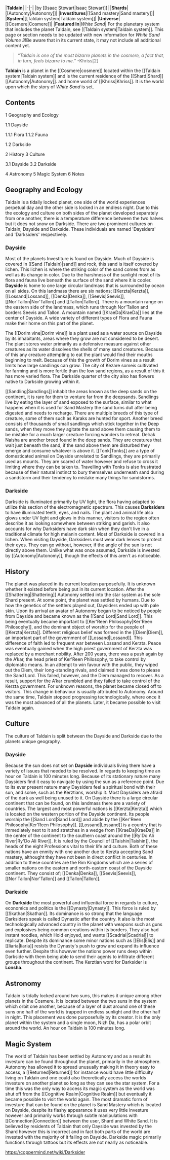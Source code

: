 |**Taldain**|
|-|-|
|by [[Isaac Stewart\|Isaac Stewart]]|
|**Shards**|[[Autonomy\|Autonomy]]|
|**Investitures**|[[Sand mastery\|Sand mastery]]|
|**System**|[[Taldain system\|Taldain system]]|
|**Universe**|[[Cosmere\|Cosmere]]|
|**Featured In**|*White Sand*|
For the planetary system that includes the planet Taldain, see [[Taldain system\|Taldain system]].
This page or section needs to be updated with new information for *White Sand Volume 3*!Be aware that in its current state, it may not include all additional content yet.

>“*Taldain is one of the most bizarre planets in the cosmere, a fact that, in turn, feels bizarre to me.*”
\-Khriss[2]


**Taldain** is a planet in the [[Cosmere\|cosmere]] located within the [[Taldain system\|Taldain system]] and is the current residence of the [[Shard\|Shard]] [[Autonomy\|Autonomy]]. and home world of [[Khriss\|Khriss]]. It is the world upon which the story of *White Sand* is set.

## Contents

1 Geography and Ecology

1.1 Dayside

1.1.1 Flora
1.1.2 Fauna


1.2 Darkside


2 History
3 Culture

3.1 Dayside
3.2 Darkside


4 Astronomy
5 Magic System
6 Notes


## Geography and Ecology
Taldain is a tidally locked planet, one side of the world experiences perpetual day and the other side is locked in an endless night. Due to this the ecology and culture on both sides of the planet developed separately from one another, there is a temperature difference between the two halves but it does not snow on Darkside. There are two prominent cultures on Taldain; Dayside and Darkside. These individuals are named 'Daysiders' and 'Darksiders' respectively.

### Dayside
Most of the planets Investiture is found on Dayside. Much of Dayside is covered in [[Sand (Taldain)\|sand]] and rock, this sand is itself covered by lichen. This lichen is where the striking color of the sand comes from as well as its change in color. Due to the harshness of the sunlight most of its flora and fauna live beneath the surface of the sand where it is cooler.
**Dayside** is home to one large circular landmass that is surrounded by ocean on all sides. On this landmass there are six nations; [[Kerzta\|Kerzta]], [[Lossand\|Lossand]], [[Denka\|Denka]], [[Seevis\|Seevis]], [[Nor'Tallon\|Nor'Tallon]] and [[Tallon\|Tallon]]. There is a mountain range on the eastern side of the landmass, which runs through Nor'Tallon and borders Seevis and Tallon. A mountain named [[KraeDa\|KraeDa]] lies at the center of Dayside. A wide variety of different types of Flora and Fauna make their home on this part of the planet.


The [[Dorim vine\|Dorim vine]] is a plant used as a water source on Dayside by its inhabitants, areas where they grow are not considered to be desert. The plant stores water primarily as a defensive measure against other creatures as its water dissolves the shells of many sand creatures. Because of this any creature attempting to eat the plant would find their mouths beginning to melt. Because of this the growth of Dorim vines as a result limits how large sandlings can grow.
The city of Kezare someis cultivated for farming and is more fertile than the low sand regions, as a result of this it has more varied flora. The Darkside quarter of the city also has flowers native to Darkside growing within it.


[[Sandling\|Sandlings]] inhabit the areas known as the deep sands on the continent, it is rare for them to venture far from the deepsands. Sandlings live by eating the layer of sand exposed to the surface, similar to what happens when it is used for Sand Mastery the sand turns dull after being digested and needs to recharge.
There are multiple breeds of this type of creature, some of them such as Karaks are hunted for sport. Another breed consists of thousands of small sandlings which stick together in the Deep sands, when they move they agitate the sand above them causing them to be mistake for a much larger creature forcing wanders to retreat. Delrak Naisha are another breed found in the deep sands. They are creatures that wait just beneath the sand, if the sand above them are disturbed they emerge and consume whatever is above it.
[[Tonk\|Tonks]] are a type of domesticated animal on Dayside unrelated to Sandlings, they are primarily used as mounts. They are scared of water however and refuse to cross it limiting where they can be taken to. Travelling with Tonks is also frustrated because of their natural instinct to bury themselves underneath sand during a sandstorm and their tendency to mistake many things for sandstorms.

### Darkside
Darkside is illuminated primarily by UV light, the flora having adapted to utilize this section of the electromagnetic spectrum. This causes **Darksiders** to have illuminated teeth, eyes, and nails. The plant and animal life also glows under UV light and glows in this manner, visitors to the region often describe it as looking somewhere between striking and garish. It also accounts for why Darksiders have dark skin when they don't live in a traditional climate for high melanin content. Most of Darkside is covered in a lichen. When visiting Dayside, Darksiders must wear dark lenses to protect their eyes. They can go without, however, if the angle of the sun is not directly above them. 
Unlike what was once assumed, Darkside is invested by [[Autonomy\|Autonomy]], though the effects of this aren't as noticeable.

## History
The planet was placed in its current location purposefully. It is unknown whether it existed before being put in its current location. After the [[Shattering\|Shattering]] Autonomy settled into the star system as the sole Shard present. At some point, the planet was settled by humans. Due to how the genetics of the settlers played out, Daysiders ended up with pale skin.
Upon its arrival an avatar of Autonomy began to be noticed by people from Dayside and became known as the [[Sand Lord\|Sand Lord]]. This being eventually became important to [[Ker'Reen Philosophy\|Ker'Reen Philosophy]], and the dominant object of worship for the people of [[Kerzta\|Kerzta]]. Different religious belief was formed in the [[Diem\|Diem]], an important part of the government of [[Lossand\|Lossand]]. This difference of faith led to frequent war between Lossand and Kerzta. Peace was eventually gained when the high priest government of Kerzta was replaced by a merchant nobility.
After 200 years, there was a push again by the A’kar, the head priest of Ker’Reen Philosophy, to take control by diplomatic means. In an attempt to win favour with the public, they wiped out the Diem, their long-standing rivals, and claimed it was done to please the Sand Lord.  This failed, however, and the Diem managed to recover. As a result, support for the A’kar crumbled and they failed to take control of the Kerzta government.
For unknown reasons, the planet became closed off to visitors. This change in behaviour is usually attributed to Autonomy. Around the same time, Taldain stopped progressing technologically, where once it was the most advanced of all the planets. Later, it became possible to visit Taldain again.

## Culture
The culture of Taldain is split between the Dayside and Darkside due to the planets unique geography.

### Dayside
Because the sun does not set on **Dayside** individuals living there have a variety of issues that needed to be resolved. In regards to keeping time an hour on Taldain is 100 minutes long. Because of its stationary nature many Daysiders find it easy to navigate by using the sun as a reference point. Due to its ever present nature many Daysiders feel a spiritual bond with their sun, and some, such as the Kerztians, worship it. Most Daysiders are afraid of the dark as well being unused to it.
On Dayside there is a large circular continent that can be found, on this landmass there are a variety of countries. The largest and most powerful nations is [[Kerzta\|Kerzta]] which is located on the western portion of the Dayside continent. Its people worship the [[Sand Lord\|Sand Lord]] and abide by the [[Ker'Reen Philosophy\|Ker'Reen Philosophy]]. [[Lossand\|Lossand]] is a country that is immediately next to it and stretches in a wedge from [[KraeDa\|KraeDa]] in the center of the continent to the southern coast around the [[Ry'Do Ali River\|Ry'Do Ali River]]. It is ruled by the Council of [[Taishin\|Taishin]], the heads of the eight Professions vital to their life and culture. Both of these nations have an enmity with one another due to Kerzta accepting Sand mastery, althought they have not been in direct conflict in centuries.
In addition to these countries are the Rim Kingdoms which are a series of smaller nations on the eastern and north-eastern coast of the Dayside continent. They consist of; [[Denka\|Denka]], [[Seevis\|Seevis]], [[Nor'Tallon\|Nor'Tallon]] and [[Tallon\|Tallon]].

### Darkside
On **Darkside** the most powerful and influential force in regards to culture, economics and politics is the [[Dynasty\|Dynasty]]. This force is ruled by [[Skathan\|Skathan]]. Its dominance is so strong that the language Darksiders speak is called Dynastic after the country. It also is the most technologically advanced country in the planet with weapons such as guns and explosives being common creations within its borders. They also had instant noodles, which Hoid enjoyed, and wants [[Scadrial\|Scadrial]] to replicate. Despite its dominance some minor nations such as [[Elis\|Elis]] and [[Iiaria\|Iiaria]] resists the Dynasty's push to grow and expand its influence even further. Despite this however the nations power runs deep within Darkside with them being able to send their agents to infiltrate different groups throughout the continent.
The Kerztian word for Darksider is **Lonsha**.

## Astronomy
Taldain is tidally locked around two suns, this makes it unique among other planets in the Cosmere. It is located between the two suns in the system which orbit one another, because of a layer of dust around one of these suns one half of the world is trapped in endless sunlight and the other half in night. This placement was done purposefully by its creator. It is the only planet within the system and a single moon, Nizh Da, has a polar orbit around the world.  An hour on Taldain is 100 minutes long.

## Magic System
The world of Taldain has been settled by Autonomy and as a result its investure can be found throughout the planet, primarily in the atmosphere. Autonomy has allowed it to spread unusually making it in theory easy to access, a [[Returned\|Returned]] for instance would have little difficulty living on Taldain and one could also theoretically access the worlds investure on another planet so long as they can see the star system. For a time this was the only way to access its magic system as the world was shut off from the [[Cognitive Realm\|Cognitive Realm]] but eventually it became possible to visit the world again.
The most dramatic form of investure that can be found on the planet is Sand Mastery which is located on Dayside, despite its flashy appearance it uses very little investure however and primarily works through subtle manipulations with [[Connection\|Connection]] between the user, Shard and White Sand. It is believed by residents of Taldain that only Dayside was invested by the Shard however this is incorrect and in fact both parts of the world are invested with the majority of it falling on Dayside. Darkside magic primarily functions through tattoos but its effects are not nearly as noticeable.



https://coppermind.net/wiki/Darksider